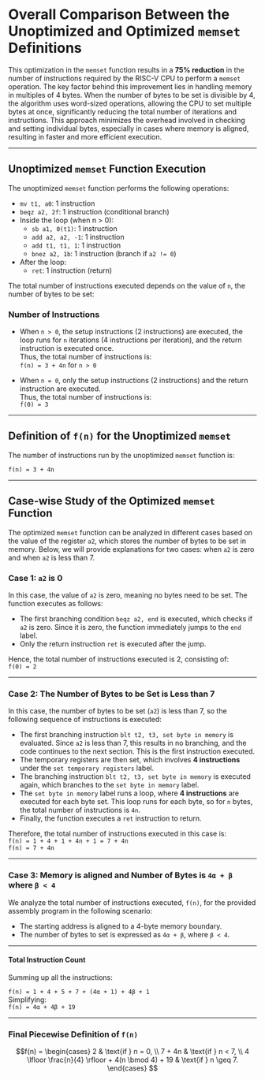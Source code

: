 # Overall Comparison Between the Unoptimized and Optimized `memset` Definitions

This optimization in the `memset` function results in a **75% reduction** in the number of instructions required by the RISC-V CPU to perform a `memset` operation. The key factor behind this improvement lies in handling memory in multiples of 4 bytes. When the number of bytes to be set is divisible by 4, the algorithm uses word-sized operations, allowing the CPU to set multiple bytes at once, significantly reducing the total number of iterations and instructions. This approach minimizes the overhead involved in checking and setting individual bytes, especially in cases where memory is aligned, resulting in faster and more efficient execution.

---

## Unoptimized `memset` Function Execution

The unoptimized `memset` function performs the following operations:

- `mv t1, a0`: 1 instruction  
- `beqz a2, 2f`: 1 instruction (conditional branch)  
- Inside the loop (when n > 0):
  - `sb a1, 0(t1)`: 1 instruction  
  - `add a2, a2, -1`: 1 instruction  
  - `add t1, t1, 1`: 1 instruction  
  - `bnez a2, 1b`: 1 instruction (branch if `a2 != 0`)  
- After the loop:
  - `ret`: 1 instruction (return)

The total number of instructions executed depends on the value of `n`, the number of bytes to be set:

### Number of Instructions

- When `n > 0`, the setup instructions (2 instructions) are executed, the loop runs for `n` iterations (4 instructions per iteration), and the return instruction is executed once.  
  Thus, the total number of instructions is:  
  `f(n) = 3 + 4n` for `n > 0`  

- When `n = 0`, only the setup instructions (2 instructions) and the return instruction are executed.  
  Thus, the total number of instructions is:  
  `f(0) = 3`

---

## Definition of `f(n)` for the Unoptimized `memset`

The number of instructions run by the unoptimized `memset` function is:

`f(n) = 3 + 4n`

---

## Case-wise Study of the Optimized `memset` Function

The optimized `memset` function can be analyzed in different cases based on the value of the register `a2`, which stores the number of bytes to be set in memory. Below, we will provide explanations for two cases: when `a2` is zero and when `a2` is less than 7.

### Case 1: `a2` is 0

In this case, the value of `a2` is zero, meaning no bytes need to be set. The function executes as follows:

- The first branching condition `beqz a2, end` is executed, which checks if `a2` is zero. Since it is zero, the function immediately jumps to the `end` label.  
- Only the return instruction `ret` is executed after the jump.

Hence, the total number of instructions executed is 2, consisting of:  
`f(0) = 2`

---

### Case 2: The Number of Bytes to be Set is Less than 7

In this case, the number of bytes to be set (`a2`) is less than 7, so the following sequence of instructions is executed:

- The first branching instruction `blt t2, t3, set byte in memory` is evaluated. Since `a2` is less than 7, this results in no branching, and the code continues to the next section. This is the first instruction executed.
- The temporary registers are then set, which involves **4 instructions** under the `set temporary registers` label.
- The branching instruction `blt t2, t3, set byte in memory` is executed again, which branches to the `set byte in memory` label.
- The `set byte in memory` label runs a loop, where **4 instructions** are executed for each byte set. This loop runs for each byte, so for `n` bytes, the total number of instructions is `4n`.
- Finally, the function executes a `ret` instruction to return.

Therefore, the total number of instructions executed in this case is:  
`f(n) = 1 + 4 + 1 + 4n + 1 = 7 + 4n`  
`f(n) = 7 + 4n`

---

### Case 3: Memory is aligned and Number of Bytes is `4α + β` where `β < 4`

We analyze the total number of instructions executed, `f(n)`, for the provided assembly program in the following scenario:

- The starting address is aligned to a 4-byte memory boundary.  
- The number of bytes to set is expressed as `4α + β`, where `β < 4`.

---

#### Total Instruction Count

Summing up all the instructions:  

`f(n) = 1 + 4 + 5 + 7 + (4α + 1) + 4β + 1`  
Simplifying:  
`f(n) = 4α + 4β + 19`

---

### Final Piecewise Definition of `f(n)`

```math
f(n) =
\begin{cases} 
2 & \text{if } n = 0, \\
7 + 4n & \text{if } n < 7, \\
4 \lfloor \frac{n}{4} \rfloor + 4(n \bmod 4) + 19 & \text{if } n \geq 7.
\end{cases}
